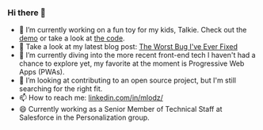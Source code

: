 ### Hi there 👋

- 🔭 I’m currently working on a fun toy for my kids, Talkie. Check out the [demo](https://talkie.mlodzianoski.com/) or take a look at [the code](https://github.com/mlodz/talkie).
- 📒 Take a look at my latest blog post: [The Worst Bug I've Ever Fixed](https://steven.mlodzianoski.com/post/735257003872616448/the-worst-bug-ive-ever-fixed)
- 🌱 I’m currently diving into the more recent front-end tech I haven't had a chance to explore yet, my favorite at the moment is Progressive Web Apps (PWAs).
- 👯 I’m looking at contributing to an open source project, but I'm still searching for the right fit.
- 📫 How to reach me: [linkedin.com/in/mlodz/](https://www.linkedin.com/in/mlodz/)
- 😄 Currently working as a Senior Member of Technical Staff at Salesforce in the Personalization group.

<!--
**mlodz/mlodz** is a ✨ _special_ ✨ repository because its `README.md` (this file) appears on your GitHub profile.

Here are some ideas to get you started:

- 🔭 I’m currently working on ...
- 🌱 I’m currently learning ...
- 👯 I’m looking to collaborate on ...
- 🤔 I’m looking for help with ...
- 💬 Ask me about ...
- 📫 How to reach me: ...
- 😄 Pronouns: ...
- ⚡ Fun fact: ...
-->
